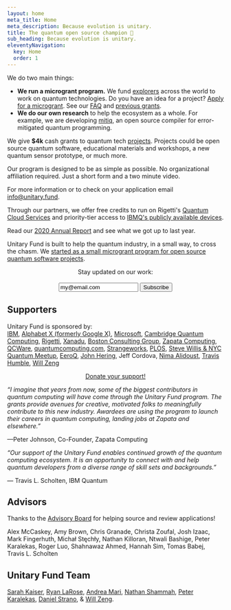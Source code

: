 ```yaml
---
layout: home
meta_title: Home
meta_description: Because evolution is unitary.
title: The quantum open source champion 💪
sub_heading: Because evolution is unitary.
eleventyNavigation:
  key: Home
  order: 1
---
```


We do two main things:
  - **We run a microgrant program.** We fund <a href="grants.html">explorers</a> across the world to work on quantum technologies. Do you have an idea for a project? <a href="https://unitaryfund.typeform.com/to/j0kAOd" target="_blank" style="background-color:var(--color-yellow);">Apply for a microgrant</a>. See our <a href="faq.html">FAQ</a> and <a href="grants.html">previous grants</a>.
  - <b>We do our own research</b> to help the ecosystem as a whole. For example, we are developing <a href="mitiq.html" target="_blank" style="background-color:var(--color-yellow);">mitiq</a>, an open source compiler for error-mitigated quantum programming.

We give <b>$4k</b> cash grants to quantum tech <a href="grants.html">projects</a>. Projects could be open source quantum software, educational materials and workshops, a new quantum sensor prototype, or much more.

Our program is designed to be as simple as possible. No organizational affiliation required. Just a short form and a two minute video.

For more information or to check on your application email <a href="mailto:info@unitary.fund">info@unitary.fund</a>.

Through our partners, we offer free credits to run on Rigetti's <a href="https://docs.rigetti.com/en/">Quantum Cloud Services</a> and priority-tier access to <a href="https://www.ibm.com/quantum-computing/technologsystems">IBMQ's publicly available devices</a>.

Read our <a href="assets/Unitary_Fund_2020_Report.pdf" style="background-color:var(--color-yellow)" name="2020-report">2020 Annual Report</a> and see what we got up to last year.

Unitary Fund is built to help the quantum industry, in a small way, to cross the chasm. We <a href="https://medium.com/@wjzeng/the-unitary-fund-get-2-000-for-your-open-source-quantum-computing-project-d4b4c76ba177" target="_blank">started as a small microgrant program for open source quantum software projects</a>.

<center>
<!-- Begin MailChimp Signup Form -->

  <div id="mc_embed_signup">
      <form action="https://fund.us18.list-manage.com/subscribe/post?u=104796c75ced8350ebd01eebd&amp;id=a2c9e5ac2a" method="post" id="mc-embedded-subscribe-form" name="mc-embedded-subscribe-form" class="validate" target="_blank" novalidate>
          <div id="mc_embed_signup_scroll">
              <label for="mce-EMAIL">Stay updated on
              our work:</label><br><br>
              <input type="email" value="my@email.com" name="EMAIL" class="email" id="mce-EMAIL" required>
              <!-- real people should not fill this in and expect good things - do not remove this or risk form bot signups-->
              <div style="position: absolute; left: -5000px;" aria-hidden="true">
                  <input type="text" name="b_104796c75ced8350ebd01eebd_a2c9e5ac2a" tabindex="-1" value="">
              </div>
              <!--<div class="clear">-->
              <input type="submit" value="Subscribe" name="subscribe" id="mc-embedded-subscribe" class="button heavy square-button">
              <!--</div>-->
          </div>
      </form>
  </div>
</center>

<!--End mc_embed_signup-->


## Supporters

  Unitary Fund is sponsored by: </br>
  <a href="https://www.ibm.com/us-en/?ar=1">IBM</a>,
  <a href="https://x.company/">Alphabet X (formerly Google
  X)</a>,
  <a href="https://www.microsoft.com/en-us/">Microsoft</a>,
  <a href="https://cambridgequantum.com/">Cambridge
  Quantum Computing</a>,
  <a href="https://www.rigetti.com/">Rigetti</a>,
  <a href="https://xanadu.ai/">Xanadu</a>,
  <a href="https://www.bcg.com/en-us/">Boston Consulting
  Group</a>,
  <a href="https://www.zapatacomputing.com/">Zapata
  Computing</a>,
  <a href="https://qcware.com/">QCWare</a>,
  <a href="http://quantumcomputing.com/">quantumcomputing.com</a>,
  <a href="https://strangeworks.com/">Strangeworks</a>,
  <a href="https://www.plos.org/">PLOS</a>,
  <a href="https://www.meetup.com/New-York-Quantum-Computing-Meetup/">Steve Willis & NYC Quantum Meetup</a>,
  <a href="https://www.eeroq.com/">EeroQ</a>,
  <a href="https://twitter.com/johnhering">John Hering</a>, Jeff Cordova,
  <a href="https://twitter.com/nalidoust">Nima Alidoust</a>,
  <a href="https://www.ornl.gov/staff-profile/travis-s-humble">Travis
  Humble</a>,
  <a href="https://twitter.com/wjzeng">Will Zeng</a>
  </p>
  <center>
      <p>
          <a href="https://www.paypal.com/cgi-bin/webscr?cmd=_s-xclick&hosted_button_id=NYN7D2ADDYQ78&source=url" style="background-color:var(--color-yellow)">
              Donate your support!
          </a>
      </p>
  </center>

  <p style="font-size:14px; font-style:italic">“I imagine that years from now, some of the biggest contributors in quantum computing will have come through the Unitary Fund program. The grants provide avenues for creative, motivated folks to meaningfully contribute to this
      new industry. Awardees are using the program to launch their careers in quantum computing, landing jobs at Zapata and elsewhere.”</p>
  <p style="font-size:14px;">—Peter Johnson, Co-Founder, Zapata Computing</p>

  <p style="font-size:14px; font-style:italic">“Our support of the Unitary Fund enables continued growth of the quantum computing ecosystem. It is an opportunity to connect with and help quantum developers from a diverse range of skill sets and backgrounds.”
  </p>
  <p style="font-size:14px;">— Travis L. Scholten, IBM Quantum
  </p>

## Advisors

Thanks to the <a href="posts/advisory_board.html">Advisory Board</a> for helping source and review applications!

Alex McCaskey, Amy Brown, Chris Granade, Christa Zoufal, Josh Izaac, Mark Fingerhuth, Michał Stęchły, Nathan Killoran, Ntwali Bashige, Peter Karalekas, Roger Luo, Shahnawaz Ahmed, Hannah Sim, Tomas Babej, Travis L. Scholten

## Unitary Fund Team

<a href="https://www.sckaiser.com/">Sarah Kaiser</a>,
<a href="https://www.ryanlarose.com/">Ryan LaRose</a>,
<a href="https://sites.google.com/site/andreamari84/">Andrea Mari</a>,
<a href="https://nathanshammah.com/">Nathan Shammah</a>,
<a href="https://github.com/karalekas">Peter Karalekas</a>,
<a href="https://github.com/wrathfulspatula">Daniel Strano</a>, &
<a href="http://willzeng.com/" target="_blank">Will Zeng</a>.
